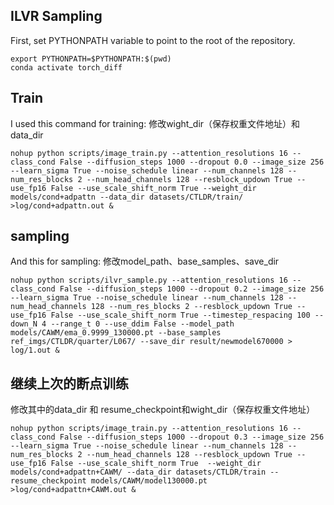 ## ILVR Sampling
First, set PYTHONPATH variable to point to the root of the repository.
```
export PYTHONPATH=$PYTHONPATH:$(pwd)
conda activate torch_diff
```
## Train
I used this command for training:
修改wight_dir（保存权重文件地址）和data_dir
```
nohup python scripts/image_train.py --attention_resolutions 16 --class_cond False --diffusion_steps 1000 --dropout 0.0 --image_size 256 --learn_sigma True --noise_schedule linear --num_channels 128 --num_res_blocks 2 --num_head_channels 128 --resblock_updown True --use_fp16 False --use_scale_shift_norm True --weight_dir models/cond+adpattn --data_dir datasets/CTLDR/train/ >log/cond+adpattn.out &
```
## sampling
And this for sampling:
修改model_path、base_samples、save_dir
```
nohup python scripts/ilvr_sample.py --attention_resolutions 16 --class_cond False --diffusion_steps 1000 --dropout 0.2 --image_size 256 --learn_sigma True --noise_schedule linear --num_channels 128 --num_head_channels 128 --num_res_blocks 2 --resblock_updown True --use_fp16 False --use_scale_shift_norm True --timestep_respacing 100 --down_N 4 --range_t 0 --use_ddim False --model_path models/CAWM/ema_0.9999_130000.pt --base_samples ref_imgs/CTLDR/quarter/L067/ --save_dir result/newmodel670000 > log/1.out &
```

## 继续上次的断点训练
修改其中的data_dir 和 resume_checkpoint和wight_dir（保存权重文件地址）
```
nohup python scripts/image_train.py --attention_resolutions 16 --class_cond False --diffusion_steps 1000 --dropout 0.3 --image_size 256 --learn_sigma True --noise_schedule linear --num_channels 128 --num_res_blocks 2 --num_head_channels 128 --resblock_updown True --use_fp16 False --use_scale_shift_norm True  --weight_dir models/cond+adpattn+CAWM/ --data_dir datasets/CTLDR/train --resume_checkpoint models/CAWM/model130000.pt >log/cond+adpattn+CAWM.out &
```
